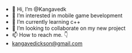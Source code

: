 - 👋 Hi, I’m @Kangavedk
- 👀 I’m interested in mobile game bevelopment
- 🌱 I’m currently learning c++
- 💞️ I’m looking to collaborate on my new project
- 📫 How to reach me. 👇
- kangavedickson@gmail.com

<!---
Kangavedk/Kangavedk is a ✨ special ✨ repository because its `README.md` (this file) appears on your GitHub profile.
You can click the Preview link to take a look at your changes.
--->
